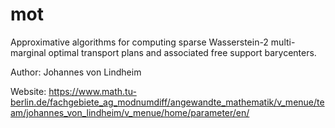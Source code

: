 # mot
Approximative algorithms for computing sparse Wasserstein-2 multi-marginal optimal transport plans and associated free support barycenters.

Author: Johannes von Lindheim

Website: https://www.math.tu-berlin.de/fachgebiete_ag_modnumdiff/angewandte_mathematik/v_menue/team/johannes_von_lindheim/v_menue/home/parameter/en/
